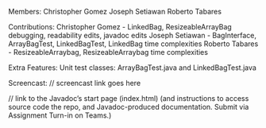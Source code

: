 Members:
Christopher Gomez
Joseph Setiawan
Roberto Tabares

Contributions:
Christopher Gomez - LinkedBag, ResizeableArrayBag debugging, readability edits, javadoc edits
Joseph Setiawan - BagInterface, ArrayBagTest, LinkedBagTest, LinkedBag time complexities
Roberto Tabares - ResizeableArraybag, ResizeableArraybag time complexities

Extra Features:
Unit test classes: ArrayBagTest.java and LinkedBagTest.java

Screencast:
// screencast link goes here

// link to the Javadoc’s start page (index.html) (and instructions to access source code the repo, and Javadoc-produced documentation. Submit via Assignment Turn-in on Teams.)